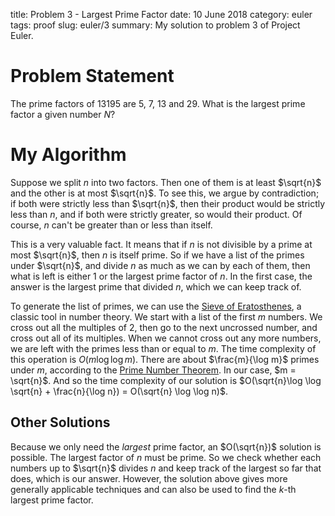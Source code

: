 title: Problem 3 - Largest Prime Factor
date: 10 June 2018
category: euler
tags: proof
slug: euler/3
summary: My solution to problem 3 of Project Euler.

# Problem Statement

The prime factors of 13195 are 5, 7, 13 and 29.
What is the largest prime factor a given number $N$?

# My Algorithm

Suppose we split $n$ into two factors.
Then one of them is at least $\sqrt{n}$ and the other is at most $\sqrt{n}$.
To see this, we argue by contradiction; if both were strictly less than $\sqrt{n}$, then their product would be strictly less than $n$, and if both were strictly greater, so would their product.
Of course, $n$ can't be greater than or less than itself.

This is a very valuable fact.
It means that if $n$ is not divisible by a prime at most $\sqrt{n}$, then $n$ is itself prime.
So if we have a list of the primes under $\sqrt{n}$, and divide $n$ as much as we can by each of them, then what is left is either 1 or the largest prime factor of $n$.
In the first case, the answer is the largest prime that divided $n$, which we can keep track of.

To generate the list of primes, we can use the [Sieve of Eratosthenes](https://en.wikipedia.org/wiki/Sieve_of_Eratosthenes), a classic tool in number theory.
We start with a list of the first $m$ numbers.
We cross out all the multiples of 2, then go to the next uncrossed number, and cross out all of its multiples.
When we cannot cross out any more numbers, we are left with the primes less than or equal to $m$.
The time complexity of this operation is $O(m\log\log m)$.
There are about $\frac{m}{\log m}$ primes under $m$, according to the [Prime Number Theorem](https://en.wikipedia.org/wiki/Prime_number_theorem).
In our case, $m = \sqrt{n}$.
And so the time complexity of our solution is $O(\sqrt{n}\log \log \sqrt{n} + \frac{n}{\log n}) = O(\sqrt{n} \log \log n)$.

## Other Solutions
Because we only need the *largest* prime factor, an $O(\sqrt{n})$ solution is possible.
The largest factor of $n$ must be prime.
So we check whether each numbers up to $\sqrt{n}$ divides $n$ and keep track of the largest so far that does, which is our answer.
However, the solution above gives more generally applicable techniques and can also be used to find the $k$-th largest prime factor.